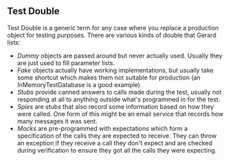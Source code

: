 ## Test Double

Test Double is a generic term for any case where you replace a production object for testing purposes. There are various kinds of double that Gerard lists:
- *Dummy* objects are passed around but never actually used. Usually they are just used to fill parameter lists.
- *Fake* objects actually have working implementations, but usually take some shortcut which makes them not suitable for production (an InMemoryTestDatabase is a good example).
- *Stubs* provide canned answers to calls made during the test, usually not responding at all to anything outside what's programmed in for the test.
- *Spies* are stubs that also record some information based on how they were called. One form of this might be an email service that records how many messages it was sent.
- *Mocks* are pre-programmed with expectations which form a specification of the calls they are expected to receive. They can throw an exception if they receive a call they don't expect and are checked during verification to ensure they got all the calls they were expecting.
